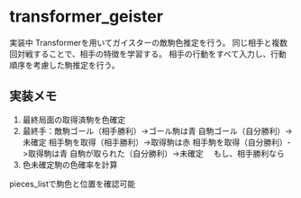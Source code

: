 # transformer_geister
実装中
Transformerを用いてガイスターの敵駒色推定を行う。
同じ相手と複数回対戦することで、相手の特徴を学習する。
相手の行動をすべて入力し、行動順序を考慮した駒推定を行う。

## 実装メモ
1. 最終局面の取得済駒を色確定
2. 最終手：敵駒ゴール（相手勝利）->ゴール駒は青
	     自駒ゴール（自分勝利）->未確定
	     相手駒を取得（相手勝利）->取得駒は赤
	     相手駒を取得（自分勝利）->取得駒は青
	     自駒が取られた（自分勝利）->未確定
   　もし、相手勝利なら
3. 色未確定駒の色確率を計算

pieces_listで駒色と位置を確認可能
